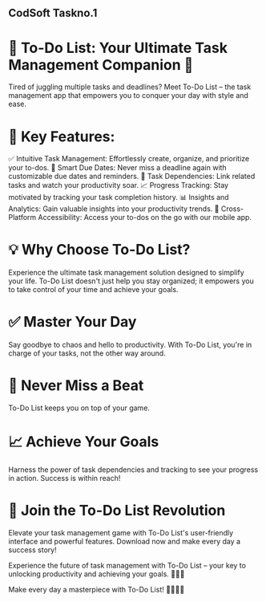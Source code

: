 ## CodSoft Taskno.1

# 📝 To-Do List: Your Ultimate Task Management Companion 🚀

Tired of juggling multiple tasks and deadlines? Meet To-Do List – the task management app that empowers you to conquer your day with style and ease.

# 🌟 Key Features:
✅ Intuitive Task Management: Effortlessly create, organize, and prioritize your to-dos.
📅 Smart Due Dates: Never miss a deadline again with customizable due dates and reminders.
🔗 Task Dependencies: Link related tasks and watch your productivity soar.
📈 Progress Tracking: Stay motivated by tracking your task completion history.
📊 Insights and Analytics: Gain valuable insights into your productivity trends.
📱 Cross-Platform Accessibility: Access your to-dos on the go with our mobile app.

# 💡 Why Choose To-Do List?
Experience the ultimate task management solution designed to simplify your life. To-Do List doesn't just help you stay organized; it empowers you to take control of your time and achieve your goals.

# ✅ Master Your Day
Say goodbye to chaos and hello to productivity. With To-Do List, you're in charge of your tasks, not the other way around.

# 📅 Never Miss a Beat
To-Do List keeps you on top of your game.

# 📈 Achieve Your Goals
Harness the power of task dependencies and tracking to see your progress in action. Success is within reach!

# 🌟 Join the To-Do List Revolution
Elevate your task management game with To-Do List's user-friendly interface and powerful features. Download now and make every day a success story!


Experience the future of task management with To-Do List – your key to unlocking productivity and achieving your goals. 📝✅📅

Make every day a masterpiece with To-Do List! 🚀📝✅📅